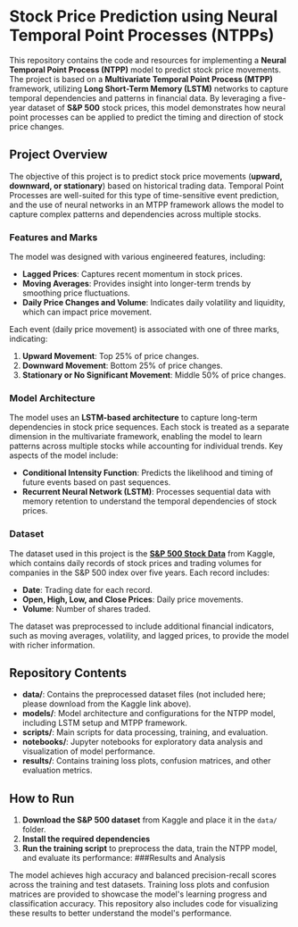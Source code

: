 # Stock Price Prediction using Neural Temporal Point Processes (NTPPs)

This repository contains the code and resources for implementing a **Neural Temporal Point Process (NTPP)** model to predict stock price movements. The project is based on a **Multivariate Temporal Point Process (MTPP)** framework, utilizing **Long Short-Term Memory (LSTM)** networks to capture temporal dependencies and patterns in financial data. By leveraging a five-year dataset of **S&P 500** stock prices, this model demonstrates how neural point processes can be applied to predict the timing and direction of stock price changes.

## Project Overview

The objective of this project is to predict stock price movements (**upward, downward, or stationary**) based on historical trading data. Temporal Point Processes are well-suited for this type of time-sensitive event prediction, and the use of neural networks in an MTPP framework allows the model to capture complex patterns and dependencies across multiple stocks.

### Features and Marks

The model was designed with various engineered features, including:
- **Lagged Prices**: Captures recent momentum in stock prices.
- **Moving Averages**: Provides insight into longer-term trends by smoothing price fluctuations.
- **Daily Price Changes and Volume**: Indicates daily volatility and liquidity, which can impact price movement.

Each event (daily price movement) is associated with one of three marks, indicating:
1. **Upward Movement**: Top 25% of price changes.
2. **Downward Movement**: Bottom 25% of price changes.
3. **Stationary or No Significant Movement**: Middle 50% of price changes.

### Model Architecture

The model uses an **LSTM-based architecture** to capture long-term dependencies in stock price sequences. Each stock is treated as a separate dimension in the multivariate framework, enabling the model to learn patterns across multiple stocks while accounting for individual trends. Key aspects of the model include:
- **Conditional Intensity Function**: Predicts the likelihood and timing of future events based on past sequences.
- **Recurrent Neural Network (LSTM)**: Processes sequential data with memory retention to understand the temporal dependencies of stock prices.

### Dataset

The dataset used in this project is the **[S&P 500 Stock Data](https://www.kaggle.com/datasets/camnugent/sandp500)** from Kaggle, which contains daily records of stock prices and trading volumes for companies in the S&P 500 index over five years. Each record includes:
- **Date**: Trading date for each record.
- **Open, High, Low, and Close Prices**: Daily price movements.
- **Volume**: Number of shares traded.

The dataset was preprocessed to include additional financial indicators, such as moving averages, volatility, and lagged prices, to provide the model with richer information.

## Repository Contents

- **data/**: Contains the preprocessed dataset files (not included here; please download from the Kaggle link above).
- **models/**: Model architecture and configurations for the NTPP model, including LSTM setup and MTPP framework.
- **scripts/**: Main scripts for data processing, training, and evaluation.
- **notebooks/**: Jupyter notebooks for exploratory data analysis and visualization of model performance.
- **results/**: Contains training loss plots, confusion matrices, and other evaluation metrics.

## How to Run

1. **Download the S&P 500 dataset** from Kaggle and place it in the `data/` folder.
2. **Install the required dependencies** 
3. **Run the training script** to preprocess the data, train the NTPP model, and evaluate its performance:
###Results and Analysis

The model achieves high accuracy and balanced precision-recall scores across the training and test datasets. Training loss plots and confusion matrices are provided to showcase the model's learning progress and classification accuracy. This repository also includes code for visualizing these results to better understand the model's performance.
